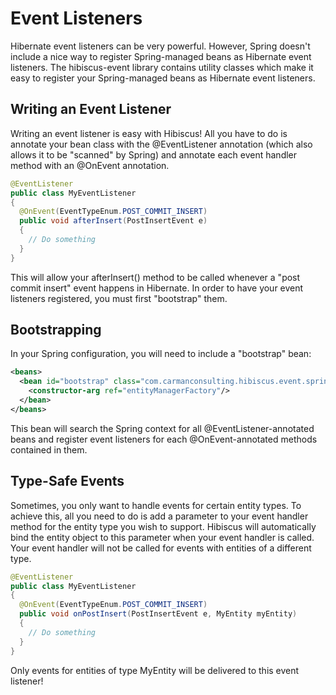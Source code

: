 # Event Listeners

Hibernate event listeners can be very powerful.  However, Spring doesn't include a nice way to register Spring-managed
beans as Hibernate event listeners.  The hibiscus-event library contains utility classes which make it easy to register
your Spring-managed beans as Hibernate event listeners.

## Writing an Event Listener

Writing an event listener is easy with Hibiscus!  All you have to do is annotate your bean class with the @EventListener
annotation (which also allows it to be "scanned" by Spring) and annotate each event handler method with an @OnEvent
annotation.

```java
@EventListener
public class MyEventListener
{
  @OnEvent(EventTypeEnum.POST_COMMIT_INSERT)
  public void afterInsert(PostInsertEvent e)
  {
    // Do something
  }
}
```

This will allow your afterInsert() method to be called whenever a "post commit insert" event happens in Hibernate.  In
order to have your event listeners registered, you must first "bootstrap" them.

## Bootstrapping

In your Spring configuration, you will need to include a "bootstrap" bean:

```xml
<beans>
  <bean id="bootstrap" class="com.carmanconsulting.hibiscus.event.spring.EntityManagerEventListenerBootstrap">
    <constructor-arg ref="entityManagerFactory"/>
  </bean>
</beans>
```

This bean will search the Spring context for all @EventListener-annotated beans and register event listeners for each
@OnEvent-annotated methods contained in them.

## Type-Safe Events

Sometimes, you only want to handle events for certain entity types.  To achieve this, all you need to do is add a
parameter to your event handler method for the entity type you wish to support.  Hibiscus will automatically bind the
entity object to this parameter when your event handler is called.  Your event handler will not be called for events
with entities of a different type.

```java
@EventListener
public class MyEventListener
{
  @OnEvent(EventTypeEnum.POST_COMMIT_INSERT)
  public void onPostInsert(PostInsertEvent e, MyEntity myEntity)
  {
    // Do something
  }
}
```

Only events for entities of type MyEntity will be delivered to this event listener!